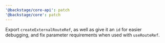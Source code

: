 ```yaml
---
'@backstage/core-api': patch
'@backstage/core': patch
---
```


Export `createExternalRouteRef`, as well as give it an `id` for easier debugging, and fix parameter requirements when used with `useRouteRef`.
